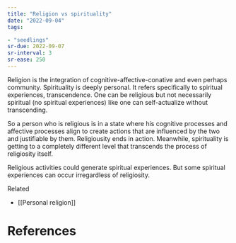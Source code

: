 ```yaml
---
title: "Religion vs spirituality"
date: "2022-09-04"
tags:

- "seedlings"
sr-due: 2022-09-07
sr-interval: 3
sr-ease: 250
---
```


Religion is the integration of cognitive-affective-conative and even perhaps community. Spirituality is deeply personal. It refers specifically to spiritual experiences, transcendence. One can be religious but not necessarily spiritual (no spiritual experiences) like one can self-actualize without transcending.

So a person who is religious is in a state where his cognitive processes and affective processes align to create actions that are influenced by the two and justifiable by them. Religiousity ends in action. Meanwhile, spirituality is getting to a completely different level that transcends the process of religiosity itself.

Religious activities could generate spiritual experiences. But some spiritual experiences can occur irregardless of religiosity.

Related
- [[Personal religion]]

# References